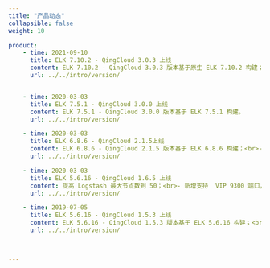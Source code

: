 ```yaml
---
title: "产品动态"
collapsible: false
weight: 10

product:
    - time: 2021-09-10
      title: ELK 7.10.2 - QingCloud 3.0.3 上线
      content: ELK 7.10.2 - QingCloud 3.0.3 版本基于原生 ELK 7.10.2 构建；<br>- 集成 Prometheus Node 和 Elasticsearch Exporter；<br>- 优化 ES 线程池参数，减少写入被拒绝的可能；<br>- 修复滚动重启不生效、超时等问题。
      url: ../../intro/version/


    - time: 2020-03-03
      title: ELK 7.5.1 - QingCloud 3.0.0 上线
      content: ELK 7.5.1 - QingCloud 3.0.0 版本基于 ELK 7.5.1 构建。
      url: ../../intro/version/

    - time: 2020-03-03
      title: ELK 6.8.6 - QingCloud 2.1.5上线
      content: ELK 6.8.6 - QingCloud 2.1.5 版本基于 ELK 6.8.6 构建；<br>- 提高 Logstash 最大节点数到 50；<br>- 修复 Kibana Timelion 页面显示异常的问题；<br>- 新增支持 VIP 9300 端口，方便 Java Transport Client 使用；<br>- 修复偶然情况下两个 Kibana 节点同时创建索引时引起死锁的问题。
      url: ../../intro/version/

    - time: 2020-03-03
      title: ELK 5.6.16 - QingCloud 1.6.5 上线
      content: 提高 Logstash 最大节点数到 50；<br>- 新增支持  VIP 9300 端口，方便 Java Transport Client 使用；<br>- 允许降级到 Logstash 5.4.3 以使用 qingstor input/output 插件；<br>-修复偶然情况下两个 Kibana 节点同时创建索引时引起死锁的问题。
      url: ../../intro/version/

    - time: 2019-07-05
      title: ELK 5.6.16 - QingCloud 1.5.3 上线
      content: ELK 5.6.16 - QingCloud 1.5.3 版本基于 ELK 5.6.16 构建；<br>- 新增 ES 专有主节点（Dedicated Master）；<br>- 新增两组 ES 节点，支持热温冷（Hot-Warm-Cold）架构；<br>- 支持企业级分布式 SAN（NeonSAN）存储，最大 50T 容量；<br>- 新增支持 ES 节点共挂载三块数据硬盘，提高读写性能；<br>- 新增支持 ES 节点滚动重启，最小化对业务的影响；<br>-新增支持滚动升级（升级前请完整备份数据）；<br>- 新增 ES VIP 并支持高可用；<br>-新增支持自动扩容硬盘空间；<br>-新增支持自助清理 Heap Dump 文件。
      url: ../../intro/version/

   

---
```


<!-- 设置上述参数可生成产品动态页  -->
